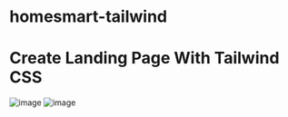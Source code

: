 # homesmart-tailwind
# Create Landing Page With Tailwind CSS
![image](https://github.com/paresiqbal/homesmart-tailwind/assets/73816062/c936a949-200e-4c7a-8e3d-c97d599c220a)
![image](https://github.com/paresiqbal/homesmart-tailwind/assets/73816062/a144165c-3ecd-4dd5-bf90-bd514055be22)
